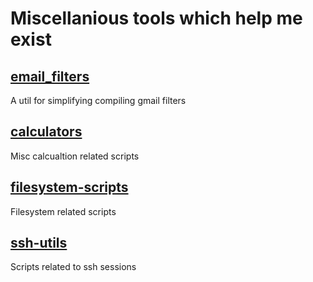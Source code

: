 # Miscellanious tools which help me exist

## [email_filters](email_filters/README.md)
A util for simplifying compiling gmail filters
## [calculators](calculators/README.md)
Misc calcualtion related scripts
## [filesystem-scripts](filesystem-scripts/README.md)
Filesystem related scripts
## [ssh-utils](ssh-utils/README.md)
Scripts related to ssh sessions

